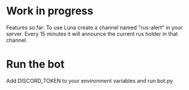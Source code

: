 # Work in progress
Features so far:
To use Luna create a channel named "rus-alert" in your server. Every 15 minutes it will announce the current rus holder in that channel.

# Run the bot
Add DISCORD_TOKEN to your environment variables and run bot.py